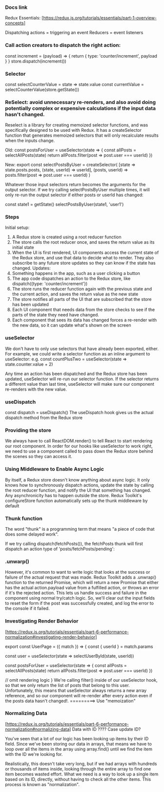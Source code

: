 ### Docs link
Redux Essentials: [https://redux.js.org/tutorials/essentials/part-1-overview-concepts]

Dispatching actions = triggering an event
Reducers = event listeners


### Call action creators to dispatch the right action:
const increment = (payload) => {
  return {
    type: 'counter/increment',
    payload
  }
}
store.dispatch(increment())

### Selector
const selectCounterValue = state => state.value
const currentValue = selectCounterValue(store.getState())

### ReSelect: avoid unnecessary re-renders, and also avoid doing potentially complex or expensive calculations if the input data hasn't changed.
Reselect is a library for creating memoized selector functions, and was specifically designed to be used with Redux. It has a createSelector function that generates memoized selectors that will only recalculate results when the inputs change. 

Old:
const postsForUser = useSelector(state => {
    const allPosts = selectAllPosts(state)
    return allPosts.filter(post => post.user === userId)
  })

New:
export const selectPostsByUser = createSelector(
  [state => state.posts.posts, (state, userId) => userId],
  (posts, userId) => posts.filter(post => post.user === userId)
)

Whatever those input selectors return becomes the arguments for the output selector.
If we try calling selectPostsByUser multiple times, it will only re-run the output selector if either posts or userId has changed:

const state1 = getState()
selectPostsByUser(state1, 'user1')

### Steps
Initial setup:
  1. A Redux store is created using a root reducer function
  2. The store calls the root reducer once, and saves the return value as its initial state
  3. When the UI is first rendered, UI components access the current state of the Redux store, and use that data to decide what to render. They also subscribe to any future store updates so they can know if the state has changed.
Updates:
  1. Something happens in the app, such as a user clicking a button
  2. The app code dispatches an action to the Redux store, like dispatch({type: 'counter/increment'})
  3. The store runs the reducer function again with the previous state and the current action, and saves the return value as the new state
  4. The store notifies all parts of the UI that are subscribed that the store has been updated
  5. Each UI component that needs data from the store checks to see if the parts of the state they need have changed.
  6. Each component that sees its data has changed forces a re-render with the new data, so it can update what's shown on the screen

### useSelector
We don't have to only use selectors that have already been exported, either. For example, we could write a selector function as an inline argument to useSelector:
e.g. const countPlusTwo = useSelector(state => state.counter.value + 2)

Any time an action has been dispatched and the Redux store has been updated, useSelector will re-run our selector function. If the selector returns a different value than last time, useSelector will make sure our component re-renders with the new value.

### useDispatch
const dispatch = useDispatch()
The useDispatch hook gives us the actual dispatch method from the Redux store

### Providing the store
We always have to call ReactDOM.render(<App />) to tell React to start rendering our root <App> component. In order for our hooks like useSelector to work right, we need to use a component called <Provider> to pass down the Redux store behind the scenes so they can access it.


### Using Middleware to Enable Async Logic
By itself, a Redux store doesn't know anything about async logic. It only knows how to synchronously dispatch actions, update the state by calling the root reducer function, and notify the UI that something has changed. Any asynchronicity has to happen outside the store.
Redux Toolkit's configureStore function automatically sets up the thunk middleware by default

### Thunk function
The word "thunk" is a programming term that means "a piece of code that does some delayed work".

If we try calling dispatch(fetchPosts()), the fetchPosts thunk will first dispatch an action type of 'posts/fetchPosts/pending':

### .unwarp()
However, it's common to want to write logic that looks at the success or failure of the actual request that was made. Redux Toolkit adds a .unwrap() function to the returned Promise, which will return a new Promise that either has the actual action.payload value from a fulfilled action, or throws an error if it's the rejected action. This lets us handle success and failure in the component using normal try/catch logic. So, we'll clear out the input fields to reset the form if the post was successfully created, and log the error to the console if it failed.

### Investigating Render Behavior
[https://redux.js.org/tutorials/essentials/part-6-performance-normalization#investigating-render-behavior]

export const UserPage = ({ match }) => {
  const { userId } = match.params

  const user = useSelector(state => selectUserById(state, userId))

  const postsForUser = useSelector(state => {
    const allPosts = selectAllPosts(state)
    return allPosts.filter(post => post.user === userId)
  })

  // omit rendering logic
}
We're calling filter() inside of our useSelector hook, so that we only return the list of posts that belong to this user. Unfortunately, this means that useSelector always returns a new array reference, and so our component will re-render after every action even if the posts data hasn't changed!.
=========> Use "memoization"

### Normalizing Data
[https://redux.js.org/tutorials/essentials/part-6-performance-normalization#normalizing-data]
Data with ID
???? Case update ID?

You've seen that a lot of our logic has been looking up items by their ID field. Since we've been storing our data in arrays, that means we have to loop over all the items in the array using array.find() until we find the item with the ID we're looking for.

Realistically, this doesn't take very long, but if we had arrays with hundreds or thousands of items inside, looking through the entire array to find one item becomes wasted effort. What we need is a way to look up a single item based on its ID, directly, without having to check all the other items. This process is known as "normalization".